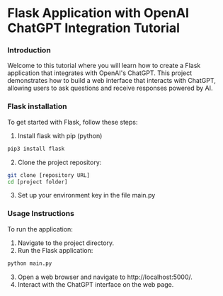 # Flask Application with OpenAI ChatGPT Integration Tutorial

### Introduction

Welcome to this tutorial where you will learn how to create a Flask application that integrates with OpenAI's ChatGPT. This project demonstrates how to build a web interface that interacts with ChatGPT, allowing users to ask questions and receive responses powered by AI.

### Flask installation

To get started with Flask, follow these steps:

1. Install flask with pip (python)
```bash
pip3 install flask
```

2. Clone the project repository:
```bash
git clone [repository URL]
cd [project folder]
```

3. Set up your environment key in the file main.py

### Usage Instructions
To run the application:

1. Navigate to the project directory.
2. Run the Flask application:
```bash
python main.py
```

3. Open a web browser and navigate to http://localhost:5000/.
4. Interact with the ChatGPT interface on the web page.
